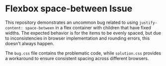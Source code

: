 # Flexbox space-between Issue

This repository demonstrates an uncommon bug related to using `justify-content: space-between` in a flex container with children that have fixed widths.  The expected behavior is for the items to be evenly spaced, but due to inconsistencies in browser implementation and rounding errors, this doesn't always happen.

The `bug.css` file contains the problematic code, while `solution.css` provides a workaround to ensure consistent spacing across different browsers.
